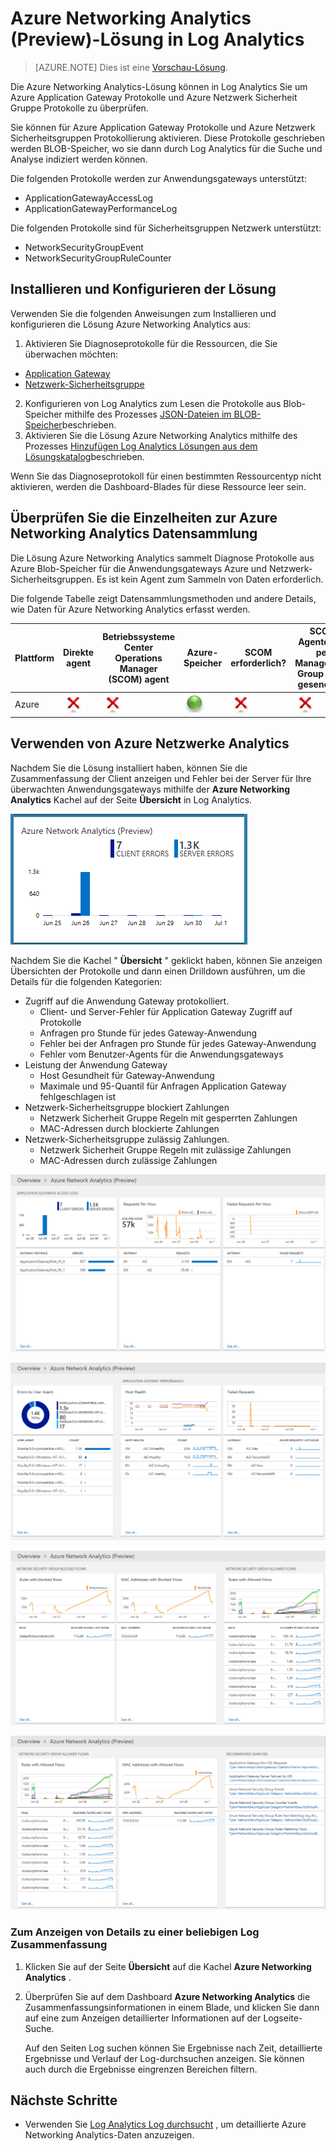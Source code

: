 <properties
    pageTitle="Azure Analytics Networking-Lösung in Log Analytics | Microsoft Azure"
    description="Die Azure Networking Analytics-Lösung können in Log Analytics Sie Protokolle von Azure Netzwerk Sicherheit und Azure Application Gateway Protokolle prüfen."
    services="log-analytics"
    documentationCenter=""
    authors="richrundmsft"
    manager="jochan"
    editor=""/>

<tags
    ms.service="log-analytics"
    ms.workload="na"
    ms.tgt_pltfrm="na"
    ms.devlang="na"
    ms.topic="article"
    ms.date="07/05/2016"
    ms.author="richrund"/>

# <a name="azure-networking-analytics-preview-solution-in-log-analytics"></a>Azure Networking Analytics (Preview)-Lösung in Log Analytics

>[AZURE.NOTE] Dies ist eine [Vorschau-Lösung](log-analytics-add-solutions.md#log-analytics-preview-solutions-and-features).

Die Azure Networking Analytics-Lösung können in Log Analytics Sie um Azure Application Gateway Protokolle und Azure Netzwerk Sicherheit Gruppe Protokolle zu überprüfen.

Sie können für Azure Application Gateway Protokolle und Azure Netzwerk Sicherheitsgruppen Protokollierung aktivieren. Diese Protokolle geschrieben werden BLOB-Speicher, wo sie dann durch Log Analytics für die Suche und Analyse indiziert werden können.

Die folgenden Protokolle werden zur Anwendungsgateways unterstützt:

+ ApplicationGatewayAccessLog
+ ApplicationGatewayPerformanceLog

Die folgenden Protokolle sind für Sicherheitsgruppen Netzwerk unterstützt:

+ NetworkSecurityGroupEvent
+ NetworkSecurityGroupRuleCounter

## <a name="install-and-configure-the-solution"></a>Installieren und Konfigurieren der Lösung

Verwenden Sie die folgenden Anweisungen zum Installieren und konfigurieren die Lösung Azure Networking Analytics aus:

1.  Aktivieren Sie Diagnoseprotokolle für die Ressourcen, die Sie überwachen möchten:
  + [Application Gateway](../application-gateway/application-gateway-diagnostics.md)
  + [Netzwerk-Sicherheitsgruppe](../virtual-network/virtual-network-nsg-manage-log.md)
2.  Konfigurieren von Log Analytics zum Lesen die Protokolle aus Blob-Speicher mithilfe des Prozesses [JSON-Dateien im BLOB-Speicher](../log-analytics/log-analytics-azure-storage-json.md)beschrieben.
3.  Aktivieren Sie die Lösung Azure Networking Analytics mithilfe des Prozesses [Hinzufügen Log Analytics Lösungen aus dem Lösungskatalog](log-analytics-add-solutions.md)beschrieben.  

Wenn Sie das Diagnoseprotokoll für einen bestimmten Ressourcentyp nicht aktivieren, werden die Dashboard-Blades für diese Ressource leer sein.

## <a name="review-azure-networking-analytics-data-collection-details"></a>Überprüfen Sie die Einzelheiten zur Azure Networking Analytics Datensammlung

Die Lösung Azure Networking Analytics sammelt Diagnose Protokolle aus Azure Blob-Speicher für die Anwendungsgateways Azure und Netzwerk-Sicherheitsgruppen.
Es ist kein Agent zum Sammeln von Daten erforderlich.

Die folgende Tabelle zeigt Datensammlungsmethoden und andere Details, wie Daten für Azure Networking Analytics erfasst werden.

| Plattform | Direkte agent | Betriebssysteme Center Operations Manager (SCOM) agent | Azure-Speicher | SCOM erforderlich? | SCOM Agentdaten per Management Group unter gesendeten | Häufigkeit Collection |
|---|---|---|---|---|---|---|
|Azure|![Nein](./media/log-analytics-azure-networking/oms-bullet-red.png)|![Nein](./media/log-analytics-azure-networking/oms-bullet-red.png)|![Ja](./media/log-analytics-azure-networking/oms-bullet-green.png)|            ![Nein](./media/log-analytics-azure-networking/oms-bullet-red.png)|![Nein](./media/log-analytics-azure-networking/oms-bullet-red.png)| 10 Minuten|

## <a name="use-azure-networking-analytics"></a>Verwenden von Azure Netzwerke Analytics

Nachdem Sie die Lösung installiert haben, können Sie die Zusammenfassung der Client anzeigen und Fehler bei der Server für Ihre überwachten Anwendungsgateways mithilfe der **Azure Networking Analytics** Kachel auf der Seite **Übersicht** in Log Analytics.

![Abbildung des Azure Networking Analytics-Kachel](./media/log-analytics-azure-networking/log-analytics-azurenetworking-tile.png)

Nachdem Sie die Kachel " **Übersicht** " geklickt haben, können Sie anzeigen Übersichten der Protokolle und dann einen Drilldown ausführen, um die Details für die folgenden Kategorien:

+ Zugriff auf die Anwendung Gateway protokolliert.
  - Client- und Server-Fehler für Application Gateway Zugriff auf Protokolle
  - Anfragen pro Stunde für jedes Gateway-Anwendung
  - Fehler bei der Anfragen pro Stunde für jedes Gateway-Anwendung
  - Fehler vom Benutzer-Agents für die Anwendungsgateways
+ Leistung der Anwendung Gateway
  - Host Gesundheit für Gateway-Anwendung
  - Maximale und 95-Quantil für Anfragen Application Gateway fehlgeschlagen ist
+ Netzwerk-Sicherheitsgruppe blockiert Zahlungen
  - Netzwerk Sicherheit Gruppe Regeln mit gesperrten Zahlungen
  - MAC-Adressen durch blockierte Zahlungen
+ Netzwerk-Sicherheitsgruppe zulässig Zahlungen.
  - Netzwerk Sicherheit Gruppe Regeln mit zulässige Zahlungen
  - MAC-Adressen durch zulässige Zahlungen


![Abbildung des Azure Networking Analytics-dashboard](./media/log-analytics-azure-networking/log-analytics-azurenetworking01.png)

![Abbildung des Azure Networking Analytics-dashboard](./media/log-analytics-azure-networking/log-analytics-azurenetworking02.png)

![Abbildung des Azure Networking Analytics-dashboard](./media/log-analytics-azure-networking/log-analytics-azurenetworking03.png)

![Abbildung des Azure Networking Analytics-dashboard](./media/log-analytics-azure-networking/log-analytics-azurenetworking04.png)

### <a name="to-view-details-for-any-log-summary"></a>Zum Anzeigen von Details zu einer beliebigen Log Zusammenfassung

1. Klicken Sie auf der Seite **Übersicht** auf die Kachel **Azure Networking Analytics** .
2. Überprüfen Sie auf dem Dashboard **Azure Networking Analytics** die Zusammenfassungsinformationen in einem Blade, und klicken Sie dann auf eine zum Anzeigen detaillierter Informationen auf der Logseite-Suche.

    Auf den Seiten Log suchen können Sie Ergebnisse nach Zeit, detaillierte Ergebnisse und Verlauf der Log-durchsuchen anzeigen. Sie können auch durch die Ergebnisse eingrenzen Bereichen filtern.

## <a name="next-steps"></a>Nächste Schritte

- Verwenden Sie [Log Analytics Log durchsucht](log-analytics-log-searches.md) , um detaillierte Azure Networking Analytics-Daten anzuzeigen.
